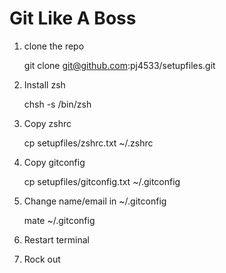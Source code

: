 Git Like A Boss
===============


1. clone the repo

	git clone git@github.com:pj4533/setupfiles.git

2. Install zsh

	chsh -s /bin/zsh

3. Copy zshrc

	cp setupfiles/zshrc.txt ~/.zshrc

4. Copy gitconfig

	cp setupfiles/gitconfig.txt ~/.gitconfig

5. Change name/email in ~/.gitconfig
 
	mate ~/.gitconfig

6. Restart terminal

7. Rock out
